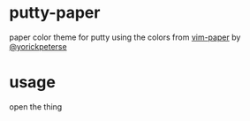 # putty-paper
paper color theme for putty using the colors from [vim-paper](https://github.com/yorickpeterse/vim-paper) by [@yorickpeterse](https://github.com/yorickpeterse)

# usage
open the thing
